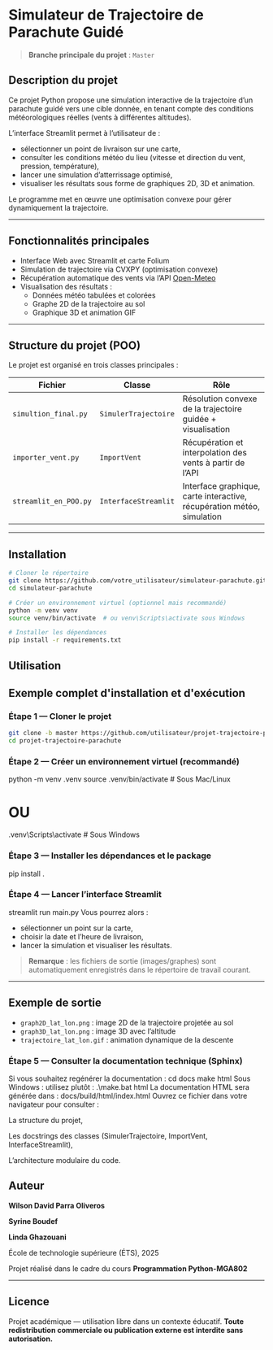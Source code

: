 # Simulateur de Trajectoire de Parachute Guidé
>  **Branche principale du projet** : `Master`

##  Description du projet
Ce projet Python propose une simulation interactive de la trajectoire d’un parachute guidé vers une cible donnée, en tenant compte des conditions météorologiques réelles (vents à différentes altitudes).

L’interface Streamlit permet à l’utilisateur de :
- sélectionner un point de livraison sur une carte,
- consulter les conditions météo du lieu (vitesse et direction du vent, pression, température),
- lancer une simulation d’atterrissage optimisé,
- visualiser les résultats sous forme de graphiques 2D, 3D et animation.

Le programme met en œuvre une optimisation convexe pour gérer dynamiquement la trajectoire.

---

##  Fonctionnalités principales
- Interface Web avec Streamlit et carte Folium
- Simulation de trajectoire via CVXPY (optimisation convexe)
- Récupération automatique des vents via l’API [Open-Meteo](https://open-meteo.com/)
- Visualisation des résultats :
  - Données météo tabulées et colorées
  - Graphe 2D de la trajectoire au sol
  - Graphique 3D et animation GIF

---

##  Structure du projet (POO)

Le projet est organisé en trois classes principales :

| Fichier               | Classe               | Rôle                                                                 |
|-----------------------|----------------------|----------------------------------------------------------------------|
| `simultion_final.py` | `SimulerTrajectoire` | Résolution convexe de la trajectoire guidée + visualisation         |
| `importer_vent.py`   | `ImportVent`         | Récupération et interpolation des vents à partir de l’API           |
| `streamlit_en_POO.py`       | `InterfaceStreamlit` | Interface graphique, carte interactive, récupération météo, simulation |

---

##  Installation

```bash
# Cloner le répertoire
git clone https://github.com/votre_utilisateur/simulateur-parachute.git
cd simulateur-parachute

# Créer un environnement virtuel (optionnel mais recommandé)
python -m venv venv
source venv/bin/activate  # ou venv\Scripts\activate sous Windows

# Installer les dépendances
pip install -r requirements.txt
```
##  Utilisation

##  Exemple complet d'installation et d'exécution

###  Étape 1 — Cloner le projet
```bash
git clone -b master https://github.com/utilisateur/projet-trajectoire-parachute.git
cd projet-trajectoire-parachute

```

###  Étape 2 — Créer un environnement virtuel (recommandé)
python -m venv .venv
source .venv/bin/activate        # Sous Mac/Linux
# OU
.venv\Scripts\activate           # Sous Windows

###  Étape 3 — Installer les dépendances et le package
pip install .

### Étape 4 — Lancer l’interface Streamlit

streamlit run main.py
Vous pourrez alors :

* sélectionner un point sur la carte,
* choisir la date et l’heure de livraison,
* lancer la simulation et visualiser les résultats.

> **Remarque** : les fichiers de sortie (images/graphes) sont automatiquement enregistrés dans le répertoire de travail courant.

---

##  Exemple de sortie

* `graph2D_lat_lon.png` : image 2D de la trajectoire projetée au sol
* `graph3D_lat_lon.png` : image 3D avec l’altitude
* `trajectoire_lat_lon.gif` : animation dynamique de la descente


###  Étape 5 — Consulter la documentation technique (Sphinx)
Si vous souhaitez regénérer la documentation :
cd docs
make html
Sous Windows : utilisez plutôt :
.\make.bat html
La documentation HTML sera générée dans :
docs/build/html/index.html
Ouvrez ce fichier dans votre navigateur pour consulter :

La structure du projet,

Les docstrings des classes (SimulerTrajectoire, ImportVent, InterfaceStreamlit),

L’architecture modulaire du code.



##  Auteur

**Wilson David Parra Oliveros**

**Syrine Boudef**

**Linda Ghazouani**

École de technologie supérieure (ÉTS), 2025

Projet réalisé dans le cadre du cours **Programmation Python-MGA802**

---

##  Licence

Projet académique — utilisation libre dans un contexte éducatif.
**Toute redistribution commerciale ou publication externe est interdite sans autorisation.**
